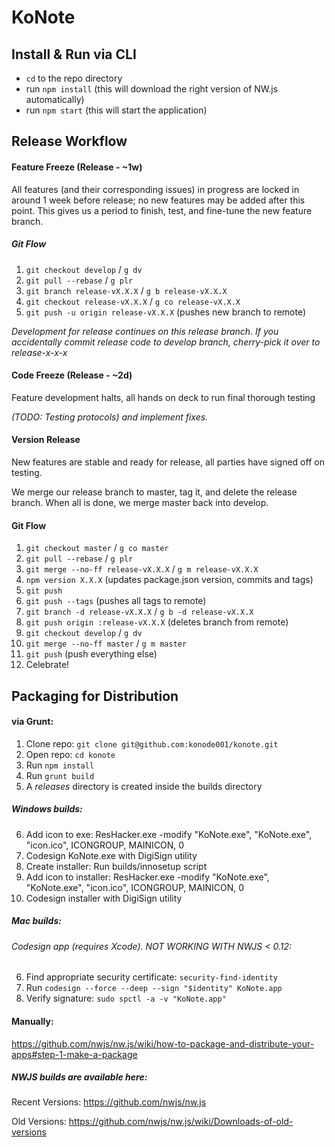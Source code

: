 # KoNote

## Install & Run via CLI

-	`cd` to the repo directory
-	run `npm install` (this will download the right version of NW.js automatically)
-	run `npm start` (this will start the application)


## Release Workflow

#### Feature Freeze (Release - ~1w)

All features (and their corresponding issues) in progress are locked in around 1 week before release; no new features may be added after this point. This gives us a period to finish, test, and fine-tune the new feature branch.

##### Git Flow
1. `git checkout develop` / `g dv`
2. `git pull --rebase` / `g plr`
3. `git branch release-vX.X.X` / `g b release-vX.X.X`
4. `git checkout release-vX.X.X` / `g co release-vX.X.X`
5. `git push -u origin release-vX.X.X` (pushes new branch to remote)

*Development for release continues on this release branch.*
*If you accidentally commit release code to develop branch, cherry-pick it over to release-x-x-x*

#### Code Freeze (Release - ~2d)

Feature development halts, all hands on deck to run final thorough testing

*(TODO: Testing protocols) and implement fixes.*

#### Version Release

New features are stable and ready for release, all parties have signed off on testing.

We merge our release branch to master, tag it, and delete the release branch. When all is done, we merge master back into develop.

#### Git Flow
1. `git checkout master` / `g co master`
2. `git pull --rebase` / `g plr`
3. `git merge --no-ff release-vX.X.X` / `g m release-vX.X.X`
4. `npm version X.X.X` (updates package.json version, commits and tags)
5. `git push`
6. `git push --tags` (pushes all tags to remote)
7. `git branch -d release-vX.X.X` / `g b -d release-vX.X.X`
8. `git push origin :release-vX.X.X` (deletes branch from remote)
9. `git checkout develop` / `g dv`
10. `git merge --no-ff master` / `g m master`
11. `git push` (push everything else)
12. Celebrate!

## Packaging for Distribution

#### via Grunt:

1. Clone repo: `git clone git@github.com:konode001/konote.git`
2. Open repo: `cd konote`
3. Run `npm install`
4. Run `grunt build`
5. A *releases* directory is created inside the builds directory

##### Windows builds:
6. Add icon to exe: ResHacker.exe -modify "KoNote.exe", "KoNote.exe", "icon.ico", ICONGROUP, MAINICON, 0
7. Codesign KoNote.exe with DigiSign utility
8. Create installer: Run builds/innosetup script
9. Add icon to installer: ResHacker.exe -modify "KoNote.exe", "KoNote.exe", "icon.ico", ICONGROUP, MAINICON, 0
10. Codesign installer with DigiSign utility

##### Mac builds:
###### Codesign app (requires Xcode). NOT WORKING WITH NWJS < 0.12:
6. Find appropriate security certificate: `security-find-identity`
7. Run `codesign --force --deep --sign "$identity" KoNote.app`
8. Verify signature: `sudo spctl -a -v "KoNote.app"`

#### Manually:

https://github.com/nwjs/nw.js/wiki/how-to-package-and-distribute-your-apps#step-1-make-a-package

##### NWJS builds are available here:
Recent Versions: https://github.com/nwjs/nw.js

Old Versions: https://github.com/nwjs/nw.js/wiki/Downloads-of-old-versions
